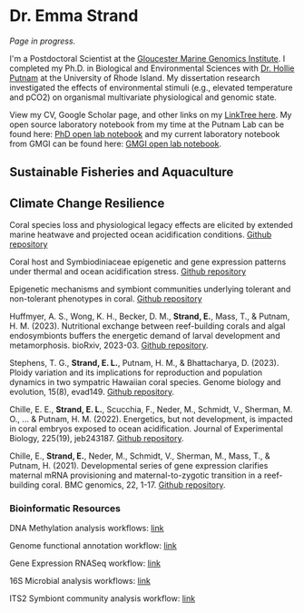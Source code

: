 # Dr. Emma Strand

*Page in progress.*

I'm a Postdoctoral Scientist at the [Gloucester Marine Genomics Institute](https://gmgi.org/). I completed my Ph.D. in Biological and Environmental Sciences with [Dr. Hollie Putnam](http://putnamlab.com/) at the University of Rhode Island. My dissertation research investigated the effects of environmental stimuli (e.g., elevated temperature and pCO2) on organismal multivariate physiological and genomic state. 

View my CV, Google Scholar page, and other links on my [LinkTree here](https://linktr.ee/emmastrand). My open source laboratory notebook from my time at the Putnam Lab can be found here: [PhD open lab notebook](https://emmastrand.github.io/EmmaStrand_Notebook) and my current laboratory notebook from GMGI can be found here: [GMGI open lab notebook](https://github.com/emmastrand/GMGI_Notebook). 

## Sustainable Fisheries and Aquaculture



## Climate Change Resilience

Coral species loss and physiological legacy effects are elicited by extended marine heatwave and projected ocean acidification conditions. [Github repository](https://github.com/hputnam/Acclim_Dynamics)

Coral host and Symbiodiniaceae epigenetic and gene expression patterns under thermal and ocean acidification stress. [Github repository](https://github.com/emmastrand/Acclim_Dynamics_molecular)

Epigenetic mechanisms and symbiont communities underlying tolerant and non-tolerant phenotypes in coral. [Github repository](https://github.com/hputnam/HI_Bleaching_Timeseries/tree/main/Dec-July-2019-analysis)

Huffmyer, A. S., Wong, K. H., Becker, D. M., **Strand, E.**, Mass, T., & Putnam, H. M. (2023). Nutritional exchange between reef-building corals and algal endosymbionts buffers the energetic demand of larval development and metamorphosis. bioRxiv, 2023-03. [Github repository](https://github.com/AHuffmyer/EarlyLifeHistory_Energetics). 

Stephens, T. G., **Strand, E. L.**, Putnam, H. M., & Bhattacharya, D. (2023). Ploidy variation and its implications for reproduction and population dynamics in two sympatric Hawaiian coral species. Genome biology and evolution, 15(8), evad149. [Github repository](https://github.com/TimothyStephens/Kaneohe_Bay_coral_2018_PopGen). 

Chille, E. E., **Strand, E. L.**, Scucchia, F., Neder, M., Schmidt, V., Sherman, M. O., ... & Putnam, H. M. (2022). Energetics, but not development, is impacted in coral embryos exposed to ocean acidification. Journal of Experimental Biology, 225(19), jeb243187. [Github repository](https://github.com/echille/Mcapitata_OA_Developmental_Gene_Expression_Timeseries). 

Chille, E., **Strand, E.**, Neder, M., Schmidt, V., Sherman, M., Mass, T., & Putnam, H. (2021). Developmental series of gene expression clarifies maternal mRNA provisioning and maternal-to-zygotic transition in a reef-building coral. BMC genomics, 22, 1-17. [Github repository](https://github.com/echille/Mcapitata_Developmental_Gene_Expression_Timeseries). 

### Bioinformatic Resources

DNA Methylation analysis workflows: [link](https://github.com/emmastrand/EmmaStrand_Notebook/blob/master/_posts/2022-08-24-DNA-Methylation-Analysis-Central-Working-Document.md) 

Genome functional annotation workflow: [link](https://github.com/emmastrand/EmmaStrand_Notebook/blob/master/_posts/2022-11-02-M.capitata-Genome-v3-Functional-Annotation.md)

Gene Expression RNASeq workflow: [link](https://github.com/emmastrand/EmmaStrand_Notebook/blob/master/_posts/2022-02-03-KBay-Bleaching-Pairs-RNASeq-Pipeline-Analysis.md)

16S Microbial analysis workflows: [link](https://github.com/emmastrand/EmmaStrand_Notebook/blob/master/_posts/2022-02-22-16S-Analysis-Central-Working-Document.md)

ITS2 Symbiont community analysis workflow: [link](https://github.com/emmastrand/EmmaStrand_Notebook/blob/master/_posts/2022-07-05-Holobiont-Integration-ITS2-Pipeline-2022.md)






